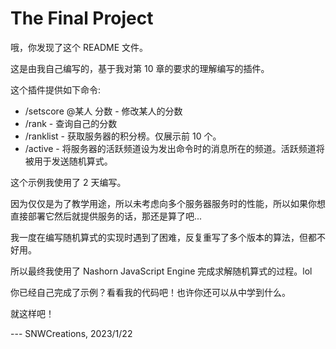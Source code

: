 # The Final Project

哦，你发现了这个 README 文件。

这是由我自己编写的，基于我对第 10 章的要求的理解编写的插件。

这个插件提供如下命令:
* /setscore @某人 分数 - 修改某人的分数
* /rank - 查询自己的分数
* /ranklist - 获取服务器的积分榜。仅展示前 10 个。
* /active - 将服务器的活跃频道设为发出命令时的消息所在的频道。活跃频道将被用于发送随机算式。

这个示例我使用了 2 天编写。

因为仅仅是为了教学用途，所以未考虑向多个服务器服务时的性能，所以如果你想直接部署它然后就提供服务的话，那还是算了吧...

我一度在编写随机算式的实现时遇到了困难，反复重写了多个版本的算法，但都不好用。

所以最终我使用了 Nashorn JavaScript Engine 完成求解随机算式的过程。lol

你已经自己完成了示例？看看我的代码吧！也许你还可以从中学到什么。

就这样吧！

--- SNWCreations, 2023/1/22
